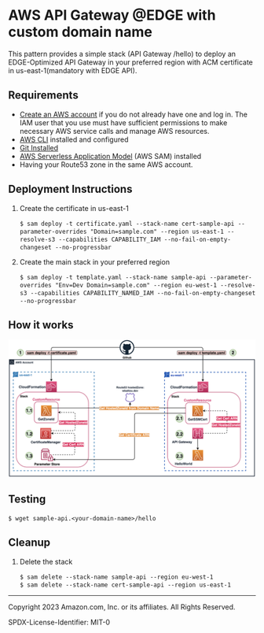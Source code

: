 # AWS API Gateway @EDGE with custom domain name
This pattern provides a simple stack (API Gateway /hello) to deploy an EDGE-Optimized API Gateway in your preferred region with ACM certificate in us-east-1(mandatory with EDGE API).

## Requirements
* [Create an AWS account](https://portal.aws.amazon.com/gp/aws/developer/registration/index.html) if you do not already have one and log in. The IAM user that you use must have sufficient permissions to make necessary AWS service calls and manage AWS resources.
* [AWS CLI](https://docs.aws.amazon.com/cli/latest/userguide/install-cliv2.html) installed and configured
* [Git Installed](https://git-scm.com/book/en/v2/Getting-Started-Installing-Git)
* [AWS Serverless Application Model](https://docs.aws.amazon.com/serverless-application-model/latest/developerguide/serverless-sam-cli-install.html) (AWS SAM) installed
* Having your Route53 zone in the same AWS account.

## Deployment Instructions
1. Create the certificate in us-east-1
    ```
    $ sam deploy -t certificate.yaml --stack-name cert-sample-api --parameter-overrides "Domain=sample.com" --region us-east-1 --resolve-s3 --capabilities CAPABILITY_IAM --no-fail-on-empty-changeset --no-progressbar
    ```
1. Create the main stack in your preferred region
    ```
    $ sam deploy -t template.yaml --stack-name sample-api --parameter-overrides "Env=Dev Domain=sample.com" --region eu-west-1 --resolve-s3 --capabilities CAPABILITY_NAMED_IAM --no-fail-on-empty-changeset --no-progressbar
    ```
## How it works
<img width="1273" alt="image" src="assets/architecture.png">

## Testing
    $ wget sample-api.<your-domain-name>/hello

## Cleanup

1. Delete the stack
    ```
    $ sam delete --stack-name sample-api --region eu-west-1
    $ sam delete --stack-name cert-sample-api --region us-east-1
    ```

----
Copyright 2023 Amazon.com, Inc. or its affiliates. All Rights Reserved.

SPDX-License-Identifier: MIT-0
